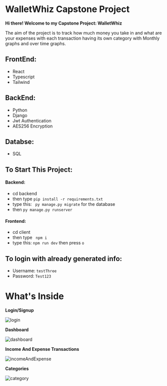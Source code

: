 # WalletWhiz Capstone Project

**Hi there! Welcome to my Capstone Project: WalletWhiz** 


The aim of the project is to track how much money you take in and what are your expenses with each transaction having its own category with Monthly graphs and over time graphs.


## FrontEnd:
- React
- Typescript
- Tailwind

## BackEnd: 
- Python
- Django
- Jwt Authentication 
- AES256 Encryption

## Databse:
- SQL

##  To Start This Project: 
    
#### **Backend:**
- cd backend
- then type ` pip install -r requirements.txt `
- type this: `  py manage.py migrate ` for the database
- then ` py manage.py runserver `


#### **Frontend:** 
- cd client
- then type ` npm i`
- type this: ` npm run dev ` then press ` o `


## To login with already generated info:
- Username: ` testThree `
- Password: ` Test123 `

# What's Inside

**Login/Signup**

![login](https://github.com/user-attachments/assets/202af90a-2b15-4c0a-81d1-3c16aa038d94)


**Dashboard**

![dashboard](https://github.com/user-attachments/assets/1557de97-7a72-405f-ba27-af115418d53a)

**Income And Expense Transactions**

![incomeAndExpense](https://github.com/user-attachments/assets/46187a66-d518-4ee7-9710-b1bd3c98c46f)

**Categories**

![category](https://github.com/user-attachments/assets/1ecb2a87-a65b-4a11-8cac-4cd869783e5a)